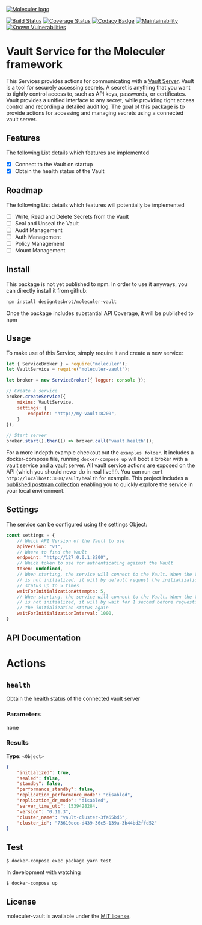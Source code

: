 [![Moleculer logo](http://moleculer.services/images/banner.png)](https://github.com/moleculerjs/moleculer)

[![Build Status](https://travis-ci.com/designtesbrot/moleculer-vault.svg?branch=master)](https://travis-ci.com/designtesbrot/moleculer-vault)
[![Coverage Status](https://coveralls.io/repos/github/designtesbrot/moleculer-vault/badge.svg?branch=master)](https://coveralls.io/github/designtesbrot/moleculer-vault?branch=master)
[![Codacy Badge](https://api.codacy.com/project/badge/Grade/eebf58adbe2c4d21b274092a802191da)](https://www.codacy.com/app/designtesbrot/moleculer-vault?utm_source=github.com&amp;utm_medium=referral&amp;utm_content=designtesbrot/moleculer-vault&amp;utm_campaign=Badge_Grade)
[![Maintainability](https://api.codeclimate.com/v1/badges/df5f0f2c69ec9361d793/maintainability)](https://codeclimate.com/github/designtesbrot/moleculer-vault/maintainability)
[![Known Vulnerabilities](https://snyk.io/test/github/designtesbrot/moleculer-vault/badge.svg)](https://snyk.io/test/github/designtesbrot/moleculer-vault)

# Vault Service for the Moleculer framework

This Services provides actions for communicating with a [Vault Server](https://www.vaultproject.io/). Vault is a tool for 
securely accessing secrets. A secret is anything that you want to tightly control access to, such as API keys, passwords, 
or certificates. Vault provides a unified interface to any secret, while providing tight access control and recording a detailed audit log.
The goal of this package is to provide actions for accessing and managing secrets using a connected vault server.

## Features

The following List details which features are implemented

- [X] Connect to the Vault on startup
- [X] Obtain the health status of the Vault

## Roadmap

The following List details which features will potentially be implemented

- [ ] Write, Read and Delete Secrets from the Vault
- [ ] Seal and Unseal the Vault
- [ ] Audit Management
- [ ] Auth Management
- [ ] Policy Management
- [ ] Mount Management

## Install

This package is not yet published to npm. In order to use it anyways, you can directly install it from github:

```bash
npm install designtesbrot/moleculer-vault
```

Once the package includes substantial API Coverage, it will be published to npm

## Usage

To make use of this Service, simply require it and create a new service:

```js
let { ServiceBroker } = require("moleculer");
let VaultService = require("moleculer-vault");

let broker = new ServiceBroker({ logger: console });

// Create a service
broker.createService({
    mixins: VaultService,
    settings: {
    	endpoint: "http://my-vault:8200",
    }
});

// Start server
broker.start().then(() => broker.call('vault.health'));
```

For a more indepth example checkout out the `examples folder`. It includes a docker-compose file, running `docker-compose up` will boot a broker with a vault service and a vault server.
All vault service actions are exposed on the API (which you should never do in real live!!!). You can run `curl http://localhost:3000/vault/health` for example.
This project includes a [published postman collection](https://documenter.getpostman.com/view/5523754/RWgrxHjg) enabling you to quickly explore the service in your local environment.

## Settings

The service can be configured using the settings Object:

```javascript
const settings = {
	// Which API Version of the Vault to use
	apiVersion: "v1",
	// Where to find the Vault
	endpoint: "http://127.0.0.1:8200",
	// Which token to use for authenticating against the Vault
	token: undefined,
	// When starting, the service will connect to the Vault. When the Vault
	// is not initialized, it will by default request the initialization
	// status up to 5 times
	waitForInitializationAttempts: 5,
	// When starting, the service will connect to the Vault. When the Vault
	// is not initialized, it will by wait for 1 second before requesting
	// the initialization status again
	waitForInitializationInterval: 1000,
}

```

## API Documentation

# Actions

## `health` 

Obtain the health status of the connected vault server

### Parameters
none

### Results
**Type:** `<Object>`

```json
{
    "initialized": true,
    "sealed": false,
    "standby": false,
    "performance_standby": false,
    "replication_performance_mode": "disabled",
    "replication_dr_mode": "disabled",
    "server_time_utc": 1539428284,
    "version": "0.11.3",
    "cluster_name": "vault-cluster-3fa65bd5",
    "cluster_id": "73610ecc-d439-36c5-139a-3b44bd2ffd52"
}
```

## Test
```
$ docker-compose exec package yarn test
```

In development with watching

```
$ docker-compose up
```

## License
moleculer-vault is available under the [MIT license](https://tldrlegal.com/license/mit-license).
